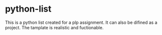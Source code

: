 ﻿# python-list
 This is a python list created for a plp assignment.
 It can also be difined as a project.
 The tamplate is realistic and fuctionable.
 
